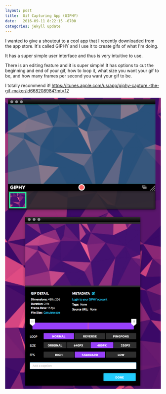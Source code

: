 ```yaml
---
layout: post
title:  Gif Capturing App (GIPHY)
date:   2016-09-11 8:22:15 -0700
categories: jekyll update
---
```


I wanted to give a shoutout to a cool app that I recently downloaded from the app store. It's called GIPHY and I use it to create gifs of what I'm doing. 

It has a super simple user interface and thus is very intuitive to use. 

There is an editing feature and it is super simple! It has options to cut the beginning and end of your gif, how to loop it, what size you want your gif to be, and how many frames per second you want your gif to be.

I totally recommend it! https://itunes.apple.com/us/app/giphy-capture.-the-gif-maker/id668208984?mt=12

![alt text](https://raw.githubusercontent.com/seimith/seimith.github.io/master/_assets/2016-09-11-assets/img2.png "GIPHY app")
